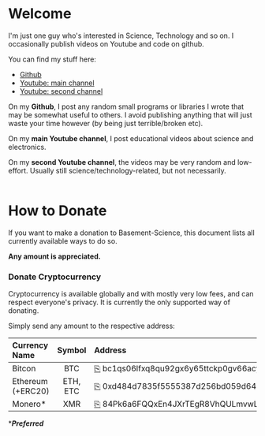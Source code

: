 <script> ----> !READERS! View this site here: https://basement-science.github.io/ <---- </script>

<!--
https://www.arclab.com/en/kb/htmlcss/how-to-copy-text-from-html-element-to-clipboard.html
-->
<script>
function CopyToClipboard(id){
  var r = document.createRange();
  r.selectNode(document.getElementById(id));
  window.getSelection().removeAllRanges();
  window.getSelection().addRange(r);
  document.execCommand('copy');
  window.getSelection().removeAllRanges();
  return false;
}
</script>
<link rel="stylesheet" href="style.css">

# Welcome 
I'm just one guy who's interested in Science, Technology and so on. I occasionally publish videos on Youtube and code on github.

You can find my stuff here:
* [Github](https://github.com/Basement-Science)
* [Youtube: main channel](https://www.youtube.com/channel/UC56Nm336KGDBh8Yon8CUH2A)
* [Youtube: second channel](https://www.youtube.com/channel/UCcwHRiK4rxx8rAioYfpiDTw)

On my **Github**, I post any random small programs or libraries I wrote that may be somewhat useful to others. I avoid publishing anything that will just waste your time however (by being just terrible/broken etc).

On my **main Youtube channel**, I post educational videos about science and electronics.

On my **second Youtube channel**, the videos may be very random and low-effort. Usually still science/technology-related, but not necessarily.
<br><br>

# How to Donate
If you want to make a donation to Basement-Science, this document lists all currently available ways to do so.

**Any amount is appreciated.**

### Donate Cryptocurrency
Cryptocurrency is available globally and with mostly very low fees, and can respect everyone's privacy. 
It is currently the only supported way of donating.

Simply send any amount to the respective address:
<!-- empty line required here due to bugs in github pages -->

| Currency Name | Symbol | Address |
|:------------- |:------:|:------- |
| Bitcon | BTC | <a href="javascript:void(0);" class="clickCopy" onclick="CopyToClipboard('BTC');">&#x2398;</a>&nbsp;<span id="BTC">bc1qs06lfxq8qu92gx6y65ttckp0gv66acyeufnjr8</span> |
| Ethereum<br>(+ERC20) | ETH,<br>ETC | <a href="javascript:void(0);" class="clickCopy" onclick="CopyToClipboard('ETH');">&#x2398;</a>&nbsp;<span id="ETH">0xd484d7835f5555387d256bd059d6424d4491b0e4</span> |
| Monero* | XMR | <a href="javascript:void(0);" class="clickCopy" onclick="CopyToClipboard('XMR');">&#x2398;</a>&nbsp;<span id="XMR">84Pk6a6FQQxEn4JXrTEgR8VhQULmvwLxh1wfmeua2SeaCcNwdyoXG3YcjiMcKVgXfihBrW3ZvK4PG3EnbqdyhFECETBtxms</span> |

*___Preferred___

